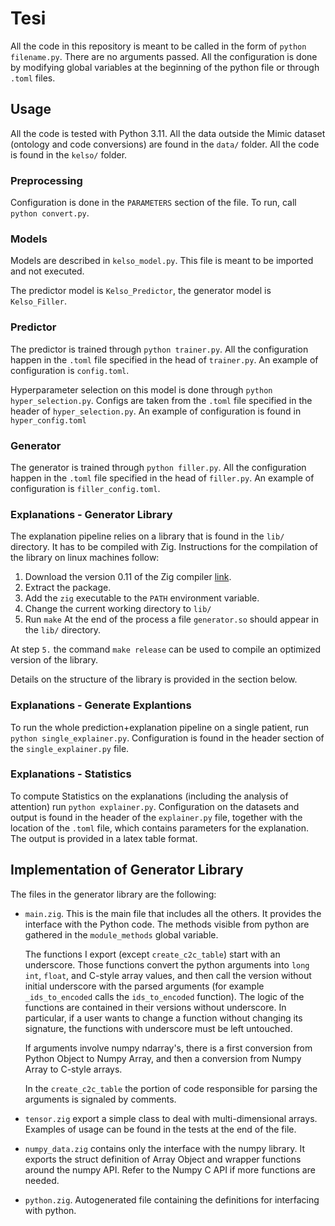 # Tesi

All the code in this repository is meant to be called in the form of `python filename.py`.
There are no arguments passed. All the configuration is done by modifying global variables at the
beginning of the python file or through `.toml` files.

## Usage

All the code is tested with Python 3.11. All the data outside the Mimic dataset (ontology and code
conversions) are found in the `data/` folder. All the code is found in the `kelso/` folder.

### Preprocessing
Configuration is done in the `PARAMETERS` section of the file. To run, call `python convert.py`.


### Models
Models are described in `kelso_model.py`. This file is meant to be imported and not executed.

The predictor model is `Kelso_Predictor`, the generator model is `Kelso_Filler`.

### Predictor
The predictor is trained through `python trainer.py`. All the configuration happen in the `.toml`
file specified in the head of `trainer.py`. An example of configuration is `config.toml`.


Hyperparameter selection on this model is done through `python hyper_selection.py`. Configs are
taken from the `.toml` file specified in the header of `hyper_selection.py`. An example of
configuration is found in `hyper_config.toml`

### Generator
The generator is trained through `python filler.py`. All the configuration happen in the `.toml`
file specified in the head of `filler.py`. An example of configuration is `filler_config.toml`.

### Explanations - Generator Library
The explanation pipeline relies on a library that is found in the `lib/` directory. It has to be
compiled with Zig. Instructions for the compilation of the library on linux machines follow:
1. Download the version 0.11 of the Zig compiler [link](https://ziglang.org/download/#release-0.11.0).
2. Extract the package.
3. Add the `zig` executable to the `PATH` environment variable.
4. Change the current working directory to `lib/`
5. Run `make`
At the end of the process a file `generator.so` should appear in the `lib/` directory.

At step `5.` the command `make release` can be used to compile an optimized version of the library.

Details on the structure of the library is provided in the section below.

### Explanations - Generate Explantions
To run the whole prediction+explanation pipeline on a single patient, run `python
single_explainer.py`. Configuration is found in the header section of the `single_explainer.py`
file.

### Explanations - Statistics
To compute Statistics on the explanations (including the analysis of attention) run `python
explainer.py`. Configuration on the datasets and output is found in the header of the `explainer.py`
file, together with the location of the `.toml` file, which contains parameters for the explanation.
The output is provided in a latex table format.

## Implementation of Generator Library
The files in the generator library are the following:

- `main.zig`. This is the main file that includes all the others. It provides the interface with the
  Python code. The methods visible from python are gathered in the `module_methods` global variable.

  The functions I export (except `create_c2c_table`) start with an underscore. Those functions
  convert the python arguments into `long int`, `float`, and C-style array values, and then call the
  version without initial underscore with the parsed arguments (for example `_ids_to_encoded` calls
  the `ids_to_encoded` function). The logic of the functions are contained in their versions without
  underscore. In particular, if a user wants to change a function without changing its signature,
  the functions with underscore must be left untouched. 

  If arguments involve numpy ndarray's, there is a first conversion from Python Object to Numpy
  Array, and then a conversion from Numpy Array to C-style arrays.

  In the `create_c2c_table` the portion of code responsible for parsing the arguments is signaled by
  comments.

- `tensor.zig` export a simple class to deal with multi-dimensional arrays. Examples of usage can
  be found in the tests at the end of the file.

- `numpy_data.zig` contains only the interface with the numpy library. It exports the struct
  definition of Array Object and wrapper functions around the numpy API. Refer to the Numpy C API
  if more functions are needed.

- `python.zig`. Autogenerated file containing the definitions for interfacing with python.
